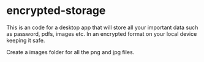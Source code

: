 # encrypted-storage

This is an code for a desktop app that will store all your important data such as password, pdfs, images etc. In an encrypted format on your local device keeping it safe.



Create a images folder for all the png and jpg files.
